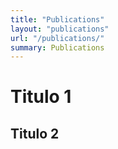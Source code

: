 ```yaml
---
title: "Publications"
layout: "publications"
url: "/publications/"
summary: Publications
---
```


# Titulo 1
## Titulo 2

